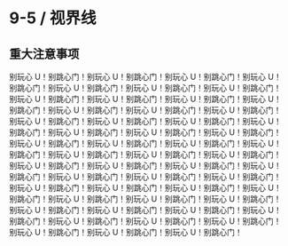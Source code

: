 # 9-5 / 视界线

## 重大注意事项

别玩心 U！别跳心门！别玩心 U！别跳心门！别玩心 U！别跳心门！别玩心 U！别跳心门！别玩心 U！别跳心门！别玩心 U！别跳心门！别玩心 U！别跳心门！别玩心 U！别跳心门！别玩心 U！别跳心门！别玩心 U！别跳心门！别玩心 U！别跳心门！别玩心 U！别跳心门！别玩心 U！别跳心门！别玩心 U！别跳心门！别玩心 U！别跳心门！别玩心 U！别跳心门！别玩心 U！别跳心门！别玩心 U！别跳心门！别玩心 U！别跳心门！别玩心 U！别跳心门！别玩心 U！别跳心门！别玩心 U！别跳心门！别玩心 U！别跳心门！别玩心 U！别跳心门！别玩心 U！别跳心门！别玩心 U！别跳心门！别玩心 U！别跳心门！别玩心 U！别跳心门！别玩心 U！别跳心门！别玩心 U！别跳心门！别玩心 U！别跳心门！别玩心 U！别跳心门！别玩心 U！别跳心门！别玩心 U！别跳心门！别玩心 U！别跳心门！别玩心 U！别跳心门！别玩心 U！别跳心门！别玩心 U！别跳心门！别玩心 U！别跳心门！别玩心 U！别跳心门！别玩心 U！别跳心门！别玩心 U！别跳心门！别玩心 U！别跳心门！别玩心 U！别跳心门！别玩心 U！别跳心门！别玩心 U！别跳心门！别玩心 U！别跳心门！别玩心 U！别跳心门！别玩心 U！别跳心门！别玩心 U！别跳心门！别玩心 U！别跳心门！别玩心 U！别跳心门！